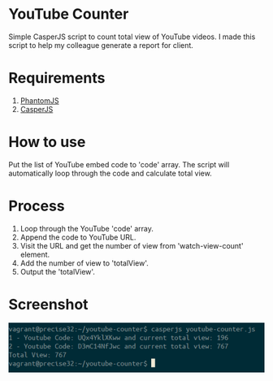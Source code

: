 # YouTube Counter

Simple CasperJS script to count total view of YouTube videos. I made this script to help my colleague generate a report for client.

# Requirements

1. [PhantomJS](http://phantomjs.org/)
2. [CasperJS](http://casperjs.org/)

# How to use

Put the list of YouTube embed code to 'code' array. The script will automatically loop through the code and calculate total view.

# Process

1. Loop through the YouTube 'code' array.
2. Append the code to YouTube URL.
3. Visit the URL and get the number of view from 'watch-view-count' element.
4. Add the number of view to 'totalView'.
5. Output the 'totalView'.

# Screenshot

![alt tag](screenshot.png)
